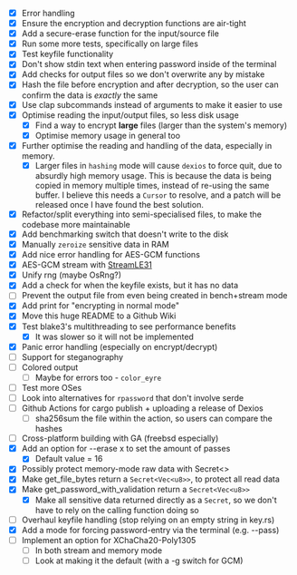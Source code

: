 - [x] Error handling
- [x] Ensure the encryption and decryption functions are air-tight
- [x] Add a secure-erase function for the input/source file
- [x] Run some more tests, specifically on large files
- [x] Test keyfile functionality
- [x] Don't show stdin text when entering password inside of the terminal
- [x] Add checks for output files so we don't overwrite any by mistake
- [x] Hash the file before encryption and after decryption, so the user can confirm the data is *exactly* the same
- [x] Use clap subcommands instead of arguments to make it easier to use
- [x] Optimise reading the input/output files, so less disk usage
  - [x] Find a way to encrypt **large** files (larger than the system's memory)
  - [x] Optimise memory usage in general too
- [x] Further optimise the reading and handling of the data, especially in memory.
  - [x] Larger files in `hashing` mode will cause `dexios` to force quit, due to absurdly high memory usage. This is because the data is being copied in memory multiple times, instead of re-using the same buffer. I believe this needs a `Cursor` to resolve, and a patch will be released once I have found the best solution.
- [x] Refactor/split everything into semi-specialised files, to make the codebase more maintainable
- [x] Add benchmarking switch that doesn't write to the disk
- [x] Manually `zeroize` sensitive data in RAM
- [x] Add nice error handling for AES-GCM functions
- [x] AES-GCM stream with [StreamLE31](https://docs.rs/aead/latest/aead/stream/struct.StreamLE31.html)
- [x] Unify rng (maybe OsRng?)
- [x] Add a check for when the keyfile exists, but it has no data
- [ ] Prevent the output file from even being created in bench+stream mode
- [x] Add print for "encrypting in normal mode"
- [x] Move this huge README to a Github Wiki
- [x] Test blake3's multithreading to see performance benefits
  - [x] It was slower so it will not be implemented
- [x] Panic error handling (especially on encrypt/decrypt)
- [ ] Support for steganography
- [ ] Colored output
  - [ ] Maybe for errors too - `color_eyre`
- [ ] Test more OSes
- [ ] Look into alternatives for `rpassword` that don't involve serde
- [ ] Github Actions for cargo publish + uploading a release of Dexios
  - [ ] sha256sum the file within the action, so users can compare the hashes
- [ ] Cross-platform building with GA (freebsd especially)
- [x] Add an option for --erase x to set the amount of passes
  - [x] Default value = 16
- [x] Possibly protect memory-mode raw data with Secret<>
- [x] Make get_file_bytes return a `Secret<Vec<u8>>`, to protect all read data
- [x] Make get_password_with_validation return a `Secret<Vec<u8>>`
  - [x] Make all sensitive data returned directly as a `Secret`, so we don't have to rely on the calling function doing so
- [ ] Overhaul keyfile handling (stop relying on an empty string in key.rs)
- [x] Add a mode for forcing password-entry via the terminal (e.g. --pass)
- [ ] Implement an option for XChaCha20-Poly1305
  - [ ] In both stream and memory mode
  - [ ] Look at making it the default (with a -g switch for GCM)